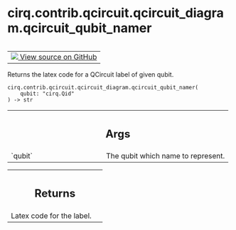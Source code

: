 <div itemscope itemtype="http://developers.google.com/ReferenceObject">
<meta itemprop="name" content="cirq.contrib.qcircuit.qcircuit_diagram.qcircuit_qubit_namer" />
<meta itemprop="path" content="Stable" />
</div>

# cirq.contrib.qcircuit.qcircuit_diagram.qcircuit_qubit_namer

<!-- Insert buttons and diff -->

<table class="tfo-notebook-buttons tfo-api" align="left">

<td>
  <a target="_blank" href="https://github.com/quantumlib/cirq/tree/master/cirq/contrib/qcircuit/qcircuit_diagram.py">
    <img src="https://www.tensorflow.org/images/GitHub-Mark-32px.png" />
    View source on GitHub
  </a>
</td>
</table>



Returns the latex code for a QCircuit label of given qubit.

<pre class="devsite-click-to-copy prettyprint lang-py tfo-signature-link">
<code>cirq.contrib.qcircuit.qcircuit_diagram.qcircuit_qubit_namer(
    qubit: "cirq.Qid"
) -> str
</code></pre>



<!-- Placeholder for "Used in" -->


<!-- Tabular view -->
 <table class="responsive fixed orange">
<colgroup><col width="214px"><col></colgroup>
<tr><th colspan="2"><h2 class="add-link">Args</h2></th></tr>

<tr>
<td>
`qubit`
</td>
<td>
The qubit which name to represent.
</td>
</tr>
</table>



<!-- Tabular view -->
 <table class="responsive fixed orange">
<colgroup><col width="214px"><col></colgroup>
<tr><th colspan="2"><h2 class="add-link">Returns</h2></th></tr>
<tr class="alt">
<td colspan="2">
Latex code for the label.
</td>
</tr>

</table>

